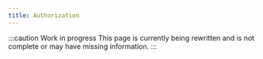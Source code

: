 ```yaml
---
title: Authorization
---
```


:::caution Work in progress
This page is currently being rewritten and is not complete or may have missing information.
:::
